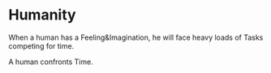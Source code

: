 # Humanity

When a human has a Feeling&Imagination, he will face heavy loads of Tasks competing for time.

A human confronts Time.



